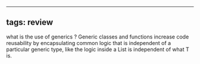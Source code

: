 
---
tags: review
---

what is the use of generics
?
Generic classes and functions increase code reusability by encapsulating common logic that is independent of a particular generic type, like the logic inside a List<T> is independent of what T is.
[  
](https://quizlet.com/546067626/edit#addRow)
<!--SR:!2023-08-25,4,270-->
